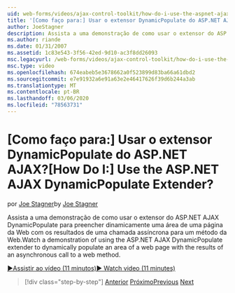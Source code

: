 ```yaml
---
uid: web-forms/videos/ajax-control-toolkit/how-do-i-use-the-aspnet-ajax-dynamicpopulate-extender
title: '[Como faço para:] Usar o extensor DynamicPopulate do ASP.NET AJAX? | Microsoft Docs'
author: JoeStagner
description: Assista a uma demonstração de como usar o extensor do ASP.NET AJAX DynamicPopulate para preencher dinamicamente uma área de uma página da Web com os resultados de uma AC assíncrona...
ms.author: riande
ms.date: 01/31/2007
ms.assetid: 1c83e543-3f56-42ed-9d10-ac3f8dd26093
msc.legacyurl: /web-forms/videos/ajax-control-toolkit/how-do-i-use-the-aspnet-ajax-dynamicpopulate-extender
msc.type: video
ms.openlocfilehash: 674eabeb5e3678662a0f523899d83ba66a61dbd2
ms.sourcegitcommit: e7e91932a6e91a63e2e46417626f39d6b244a3ab
ms.translationtype: MT
ms.contentlocale: pt-BR
ms.lasthandoff: 03/06/2020
ms.locfileid: "78563731"
---
```

# <a name="how-do-i-use-the-aspnet-ajax-dynamicpopulate-extender"></a><span data-ttu-id="4d51c-104">[Como faço para:] Usar o extensor DynamicPopulate do ASP.NET AJAX?</span><span class="sxs-lookup"><span data-stu-id="4d51c-104">[How Do I:] Use the ASP.NET AJAX DynamicPopulate Extender?</span></span>

<span data-ttu-id="4d51c-105">por [Joe Stagner](https://github.com/JoeStagner)</span><span class="sxs-lookup"><span data-stu-id="4d51c-105">by [Joe Stagner](https://github.com/JoeStagner)</span></span>

<span data-ttu-id="4d51c-106">Assista a uma demonstração de como usar o extensor do ASP.NET AJAX DynamicPopulate para preencher dinamicamente uma área de uma página da Web com os resultados de uma chamada assíncrona para um método da Web.</span><span class="sxs-lookup"><span data-stu-id="4d51c-106">Watch a demonstration of using the ASP.NET AJAX DynamicPopulate extender to dynamically populate an area of a web page with the results of an asynchronous call to a web method.</span></span>

[<span data-ttu-id="4d51c-107">&#9654;Assistir ao vídeo (11 minutos)</span><span class="sxs-lookup"><span data-stu-id="4d51c-107">&#9654; Watch video (11 minutes)</span></span>](https://channel9.msdn.com/Blogs/ASP-NET-Site-Videos/how-do-i-use-the-aspnet-ajax-dynamicpopulate-extender)

> [!div class="step-by-step"]
> <span data-ttu-id="4d51c-108">[Anterior](how-do-i-use-the-aspnet-ajax-draggable-panel-extender.md)
> [Próximo](how-do-i-use-the-aspnet-ajax-filteredtextbox-extender.md)</span><span class="sxs-lookup"><span data-stu-id="4d51c-108">[Previous](how-do-i-use-the-aspnet-ajax-draggable-panel-extender.md)
[Next](how-do-i-use-the-aspnet-ajax-filteredtextbox-extender.md)</span></span>
